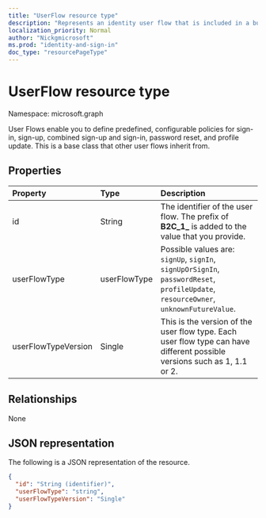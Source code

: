 ```yaml
---
title: "UserFlow resource type"
description: "Represents an identity user flow that is included in a built-in authentication journey."
localization_priority: Normal
author: "Nickgmicrosoft"
ms.prod: "identity-and-sign-in"
doc_type: "resourcePageType"
---
```


# UserFlow resource type

Namespace: microsoft.graph

User Flows enable you to define predefined, configurable policies for sign-in, sign-up, combined sign-up and sign-in, password reset, and profile update. This is a base class that other user flows inherit from.

## Properties

| Property     | Type        | Description |
|:-------------|:------------|:------------|
|id|String| The identifier of the user flow. The prefix of **B2C_1_** is added to the value that you provide.|
|userFlowType|userFlowType| Possible values are: `signUp`, `signIn`, `signUpOrSignIn`, `passwordReset`, `profileUpdate`, `resourceOwner`, `unknownFutureValue`.|
|userFlowTypeVersion|Single| This is the version of the user flow type. Each user flow type can have different possible versions such as 1, 1.1 or 2.  |

## Relationships

None

## JSON representation

The following is a JSON representation of the resource.

<!-- {
  "blockType": "resource",
  "optionalProperties": [

  ],
  "@odata.type": "microsoft.graph.UserFlow",
  "keyProperty": "id"
}-->

```json
{
  "id": "String (identifier)",
  "userFlowType": "string",
  "userFlowTypeVersion": "Single"
}
```

<!-- uuid: 16cd6b66-4b1a-43a1-adaf-3a886856ed98
2019-02-04 14:57:30 UTC -->
<!-- {
  "type": "#page.annotation",
  "description": "UserFlow resource",
  "keywords": "",
  "section": "documentation",
  "tocPath": ""
}-->
